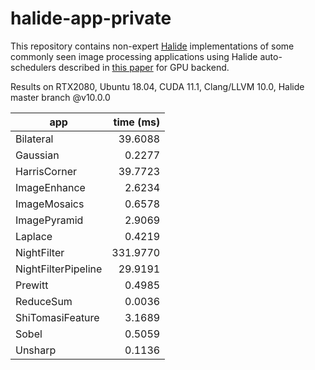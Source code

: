 # halide-app-private
This repository contains non-expert [Halide](https://halide-lang.org/) implementations of some commonly seen image processing applications using Halide auto-schedulers described in [this paper](https://dl.acm.org/doi/10.1145/2897824.2925952) for GPU backend.

Results on RTX2080, Ubuntu 18.04, CUDA 11.1, Clang/LLVM 10.0, Halide master branch @v10.0.0

| app                 | time (ms)   |
| ------------------- | -----------:|
| Bilateral           |  39.6088    |
| Gaussian            |   0.2277    |
| HarrisCorner        |   39.7723   |
| ImageEnhance        |   2.6234    |
| ImageMosaics        |   0.6578    |
| ImagePyramid        |   2.9069    |
| Laplace             |   0.4219    |
| NightFilter         | 331.9770    |
| NightFilterPipeline |  29.9191    |
| Prewitt             |   0.4985    |
| ReduceSum           |   0.0036    |
| ShiTomasiFeature    |   3.1689    |
| Sobel               |   0.5059    |
| Unsharp             |   0.1136    |
